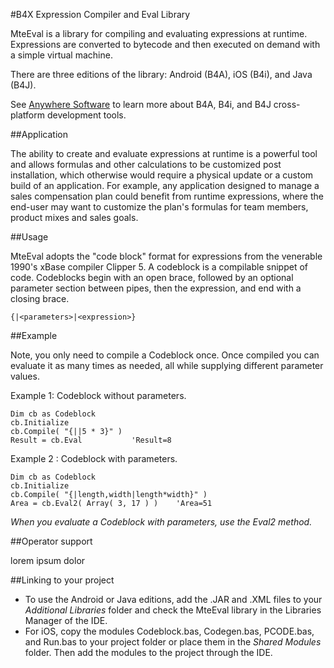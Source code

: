 #B4X Expression Compiler and Eval Library

MteEval is a library for compiling and evaluating expressions at runtime. Expressions are converted to bytecode and then executed on demand with a simple virtual machine.

There are three editions of the library: Android (B4A), iOS (B4i), and Java (B4J).

See [Anywhere Software](https://www.b4x.com/) to learn more about B4A, B4i, and B4J cross-platform development tools.

##Application

The ability to create and evaluate expressions at runtime is a powerful tool and allows formulas and other calculations to be customized post installation, which otherwise would require a physical update or a custom build of an application.  For example, any application designed to manage a sales compensation plan could benefit from runtime expressions, where the end-user may want to customize the plan's formulas for team members, product mixes and sales goals.  

##Usage

MteEval adopts the "code block" format for expressions from the venerable 1990's xBase compiler Clipper 5.  A codeblock is a compilable snippet of code.  Codeblocks begin with an open brace, followed by an optional parameter section between pipes, then the expression, and end with a closing brace.

```clipper
{|<parameters>|<expression>}
```

##Example

Note, you only need to compile a Codeblock once.  Once compiled you can evaluate it as many times as needed, all while supplying different parameter values. 

Example 1: Codeblock without parameters.

```vbnet
Dim cb as Codeblock
cb.Initialize
cb.Compile( "{||5 * 3}" )
Result = cb.Eval           'Result=8
```

Example 2 : Codeblock with parameters.

```vbnet
Dim cb as Codeblock
cb.Initialize
cb.Compile( "{|length,width|length*width}" )
Area = cb.Eval2( Array( 3, 17 ) )    'Area=51
```
_When you evaluate a Codeblock with parameters, use the Eval2 method._

##Operator support

lorem ipsum dolor

##Linking to your project

* To use the Android or Java editions, add the .JAR and .XML files to your _Additional Libraries_ folder and check the MteEval library in the Libraries Manager of the IDE.  
* For iOS, copy the modules Codeblock.bas, Codegen.bas, PCODE.bas, and Run.bas to your project folder or place them in the _Shared Modules_ folder.  Then add the modules to the project through the IDE.








